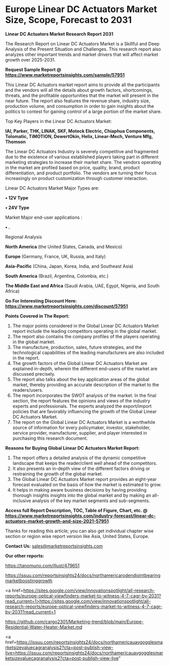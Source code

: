 # Europe Linear DC Actuators Market Size, Scope, Forecast to 2031

<strong>Linear DC Actuators Market Research Report 2031</strong>

The Research Report on Linear DC Actuators Market is a Skillful and Deep Analysis of the Present Situation and Challenges. This research report also analyzes other important trends and market drivers that will affect market growth over 2025-2031.

<strong>Request Sample Report @ <a href=https://www.marketreportsinsights.com/sample/57951>https://www.marketreportsinsights.com/sample/57951</a></strong>

This Linear DC Actuators market report aims to provide all the participants and the vendors will all the details about growth factors, shortcomings, threats, and the profitable opportunities that the market will present in the near future. The report also features the revenue share, industry size, production volume, and consumption in order to gain insights about the politics to contest for gaining control of a large portion of the market share.

Top Key Players in the Linear DC Actuators Market:

<strong>IAI, Parker, THK, LINAK, SKF, Moteck Electric, Chiaphua Components, Tolomatic, TiMOTION, DewertOkin, Helix, Linear-Mech, Venture Mfg, Thomson</strong>

The Linear DC Actuators Industry is severely competitive and fragmented due to the existence of various established players taking part in different marketing strategies to increase their market share. The vendors operating in the market are profiled based on price, quality, brand, product differentiation, and product portfolio. The vendors are turning their focus increasingly on product customization through customer interaction.

Linear DC Actuators Market Major Types are:

<strong>• 12V Type

• 24V Type</strong>

Market Major end-user applications :

<strong>• .</strong>

Regional Analysis

</u><strong><b>North America</b></strong> (the United States, Canada, and Mexico)

<strong><b>Europe </b></strong>(Germany, France, UK, Russia, and Italy)

<strong><b>Asia-Pacific</b></strong> (China, Japan, Korea, India, and Southeast Asia)

<strong><b>South America</b></strong> (Brazil, Argentina, Colombia, etc.)

<strong><b>The Middle East and Africa</b></strong> (Saudi Arabia, UAE, Egypt, Nigeria, and South Africa)

<strong>Go For Interesting Discount Here: <a href=https://www.marketreportsinsights.com/discount/57951>https://www.marketreportsinsights.com/discount/57951</a></strong>

<strong>Points Covered in The Report:</strong>
<ol>
  <li>The major points considered in the Global Linear DC Actuators Market report include the leading competitors operating in the global market.</li>
  <li>The report also contains the company profiles of the players operating in the global market.</li>
  <li>The manufacture, production, sales, future strategies, and the technological capabilities of the leading manufacturers are also included in the report.</li>
  <li>The growth factors of the Global Linear DC Actuators Market are explained in-depth, wherein the different end-users of the market are discussed precisely.</li>
  <li>The report also talks about the key application areas of the global market, thereby providing an accurate description of the market to the readers/users.</li>
  <li>The report incorporates the SWOT analysis of the market. In the final section, the report features the opinions and views of the industry experts and professionals. The experts analyzed the export/import policies that are favorably influencing the growth of the Global Linear DC Actuators Market.</li>
  <li>The report on the Global Linear DC Actuators Market is a worthwhile source of information for every policymaker, investor, stakeholder, service provider, manufacturer, supplier, and player interested in purchasing this research document.</li>
</ol>
<strong>Reasons for Buying Global Linear DC Actuators Market Report:</strong>

<ol>
  <li>The report offers a detailed analysis of the dynamic competitive landscape that keeps the reader/client well ahead of the competitors.</li>
  <li>It also presents an in-depth view of the different factors driving or restraining the growth of the global market.</li>
  <li>The Global Linear DC Actuators Market report provides an eight-year forecast evaluated on the basis of how the market is estimated to grow.</li>
  <li>It helps in making aware business decisions by having providing thorough insights insights into the global market and by making an all-inclusive analysis of the key market segments and sub-segments.</li>
</ol>
<strong>Access full Report Description, TOC, Table of Figure, Chart, etc. @ <a href=https://www.marketreportsinsights.com/industry-forecast/linear-dc-actuators-market-growth-and-size-2021-57951>https://www.marketreportsinsights.com/industry-forecast/linear-dc-actuators-market-growth-and-size-2021-57951</a></strong>


Thanks for reading this article; you can also get individual chapter wise section or region wise report version like Asia, United States, Europe.

<strong>Contact Us:</strong>
sales@marketreportsinsights.com

<strong>Our other reports:</strong>

<a href=https://tanomuno.com/illust/479651>https://tanomuno.com/illust/479651</a>

<a href=https://issuu.com/reportsinsights24/docs/northamericarodendjointbearingmarketboostinggrowth>https://issuu.com/reportsinsights24/docs/northamericarodendjointbearingmarketboostinggrowth</a>

<a href=https://sites.google.com/view/innovationspotlight/all-research-reports/europe-optical-viewfinders-market-to-witness-4-7-cagr-by-2031?read_current=1>https://sites.google.com/view/innovationspotlight/all-research-reports/europe-optical-viewfinders-market-to-witness-4-7-cagr-by-2031?read_current=1</a>

<a href=https://github.com/cargo2301/Marketing-trend/blob/main/Europe-Residential-Water-Heater-Market.md>https://github.com/cargo2301/Marketing-trend/blob/main/Europe-Residential-Water-Heater-Market.md</a>

<a href=https://issuu.com/reportsinsights24/docs/northamericauavgogglesmarketsizevaluecagranalysis2?cta=post-publish-view-live>https://issuu.com/reportsinsights24/docs/northamericauavgogglesmarketsizevaluecagranalysis2?cta=post-publish-view-live</a>"
